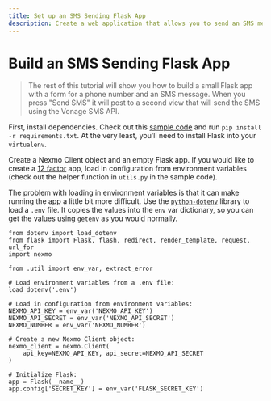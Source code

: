 ```yaml
---
title: Set up an SMS Sending Flask App
description: Create a web application that allows you to send an SMS message.
---
```


# Build an SMS Sending Flask App

> The rest of this tutorial will show you how to build a small Flask app with a form for a phone number and an SMS message. When you press "Send SMS" it will post to a second view that will send the SMS using the Vonage SMS API.

First, install dependencies. Check out this [sample code](https://github.com/Nexmo/nexmo-python-code-snippets/blob/master/sms/send-an-sms.py) and run `pip install -r requirements.txt`. At the very least, you’ll need to install Flask into your `virtualenv`.

Create a Nexmo Client object and an empty Flask app. If you would like to create a [12 factor](https://12factor.net/) app, load in configuration from environment variables (check out the helper function in `utils.py` in the sample code).

The problem with loading in environment variables is that it can make running the app a little bit more difficult. Use the [`python-dotenv`](https://github.com/theskumar/python-dotenv) library to load a `.env` file. It copies the values into the `env` var dictionary, so you can get the values using `getenv` as you would normally.

```
from dotenv import load_dotenv
from flask import Flask, flash, redirect, render_template, request, url_for
import nexmo
 
from .util import env_var, extract_error
 
# Load environment variables from a .env file:
load_dotenv('.env')
 
# Load in configuration from environment variables:
NEXMO_API_KEY = env_var('NEXMO_API_KEY')
NEXMO_API_SECRET = env_var('NEXMO_API_SECRET')
NEXMO_NUMBER = env_var('NEXMO_NUMBER')
 
# Create a new Nexmo Client object:
nexmo_client = nexmo.Client(
    api_key=NEXMO_API_KEY, api_secret=NEXMO_API_SECRET
)
 
# Initialize Flask:
app = Flask(__name__)
app.config['SECRET_KEY'] = env_var('FLASK_SECRET_KEY')
```